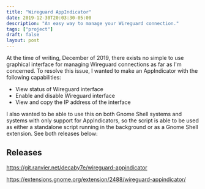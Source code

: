 ```yaml
---
title: "Wireguard AppIndicator"
date: 2019-12-30T20:03:30-05:00
description: "An easy way to manage your Wireguard connection."
tags: ["project"]
draft: false
layout: post
---
```


At the time of writing, December of 2019, there exists no simple to use
graphical interface for managing Wireguard connections as far as I'm concerned.
To resolve this issue, I wanted to make an AppIndicator with the following
capabilities:

- View status of Wireguard interface
- Enable and disable Wireguard interface
- View and copy the IP address of the interface

I also wanted to be able to use this on both Gnome Shell systems and systems
with only support for AppIndicators, so the script is able to be used as either
a standalone script running in the background or as a Gnome Shell extension. See
both releases below:

## Releases

<https://git.ranvier.net/decaby7e/wireguard-appindicator>

<https://extensions.gnome.org/extension/2488/wireguard-appindicator/>
